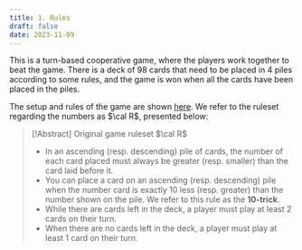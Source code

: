 ```yaml
---
title: 1. Rules
draft: false
date: 2023-11-09
---
```


This is a turn-based cooperative game, where the players work together to beat the game. There is a deck of 98 cards that need to be placed in 4 piles according to some rules, and the game is won when all the cards have been placed in the piles. 

The setup and rules of the game are shown <a href="https://www.boardgamecapital.com/game_rules/the-game.pdf" target="_blank">here</a>. We refer to the ruleset regarding the numbers as $\cal R$, presented below:

> [!Abstract] Original game ruleset $\cal R$
> - In an ascending (resp. descending) pile of cards, the number of each card placed must always be greater (resp. smaller) than the card laid before it.
> - You can place a card on an ascending (resp. descending) pile when the number card is exactly 10 less (resp. greater) than the number shown on the pile. We refer to this rule as the **10-trick**. 
> - While there are cards left in the deck, a player must play at least 2 cards on their turn. 
> - When there are no cards left in the deck, a player must play at least 1 card on their turn.
